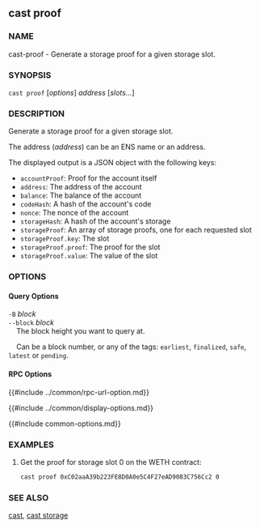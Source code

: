## cast proof

### NAME

cast-proof - Generate a storage proof for a given storage slot.

### SYNOPSIS

``cast proof`` [*options*] *address* [*slots...*]

### DESCRIPTION

Generate a storage proof for a given storage slot.

The address (*address*) can be an ENS name or an address.

The displayed output is a JSON object with the following keys:

- `accountProof`: Proof for the account itself
- `address`: The address of the account
- `balance`: The balance of the account
- `codeHash`: A hash of the account's code
- `nonce`: The nonce of the account
- `storageHash`: A hash of the account's storage
- `storageProof`: An array of storage proofs, one for each requested slot
- `storageProof.key`: The slot
- `storageProof.proof`: The proof for the slot
- `storageProof.value`: The value of the slot

### OPTIONS

#### Query Options

`-B` *block*  
`--block` *block*  
&nbsp;&nbsp;&nbsp;&nbsp;The block height you want to query at.

&nbsp;&nbsp;&nbsp;&nbsp;Can be a block number, or any of the tags: `earliest`, `finalized`, `safe`, `latest` or `pending`.

#### RPC Options

{{#include ../common/rpc-url-option.md}}

{{#include ../common/display-options.md}}

{{#include common-options.md}}

### EXAMPLES

1. Get the proof for storage slot 0 on the WETH contract:
    ```sh
   cast proof 0xC02aaA39b223FE8D0A0e5C4F27eAD9083C756Cc2 0
    ```

### SEE ALSO

[cast](./cast.md), [cast storage](./cast-storage.md)
